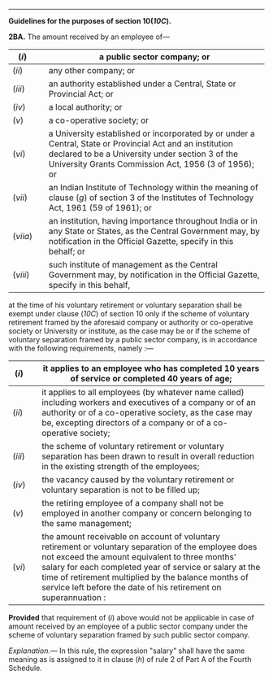 ****

**Guidelines for the purposes of section 10(_10C_).**

**2BA.** The amount received by an employee of—

(_i_)|  |  a public sector company; or  
---|---|---  
(_ii_)|  |  any other company; or  
(_iii_)|  |  an authority established under a Central, State or Provincial Act; or  
(_iv_)|  |  a local authority; or  
(_v_)|  |  a co-operative society; or  
(_vi_)|  |  a University established or incorporated by or under a Central, State or Provincial Act and an institution declared to be a University under section 3 of the University Grants Commission Act, 1956 (3 of 1956); or  
(_vii_)|  |  an Indian Institute of Technology within the meaning of clause (_g_) of section 3 of the Institutes of Technology Act, 1961 (59 of 1961); or  
(_viia_)|  |  an institution, having importance throughout India or in any State or States, as the Central Government may, by notification in the Official Gazette, specify in this behalf; or  
(_viii_)|  |  such institute of management as the Central Government may, by notification in the Official Gazette, specify in this behalf,  
  
at the time of his voluntary retirement or voluntary separation shall be exempt under clause (_10C_) of section 10 only if the scheme of voluntary retirement framed by the aforesaid company or authority or co-operative society or University or institute, as the case may be or if the scheme of voluntary separation framed by a public sector company, is in accordance with the following requirements, namely :—

(_i_)|  |  it applies to an employee who has completed 10 years of service or completed 40 years of age;  
---|---|---  
(_ii_)|  |  it applies to all employees (by whatever name called) including workers and executives of a company or of an authority or of a co-operative society, as the case may be, excepting directors of a company or of a co-operative society;  
(_iii_)|  | the scheme of voluntary retirement or voluntary separation has been drawn to result in overall reduction in the existing strength of the employees;  
(_iv_)|  |  the vacancy caused by the voluntary retirement or voluntary separation is not to be filled up;  
(_v_)|  |  the retiring employee of a company shall not be employed in another company or concern belonging to the same management;  
(_vi_)|  |  the amount receivable on account of voluntary retirement or voluntary separation of the employee does not exceed the amount equivalent to three months' salary for each completed year of service or salary at the time of retirement multiplied by the balance months of service left before the date of his retirement on superannuation :  
  
**Provided** that requirement of (_i_) above would not be applicable in case of amount received by an employee of a public sector company under the scheme of voluntary separation framed by such public sector company.

_Explanation.—_ In this rule, the expression "salary" shall have the same meaning as is assigned to it in clause (_h_) of rule 2 of Part A of the Fourth Schedule.